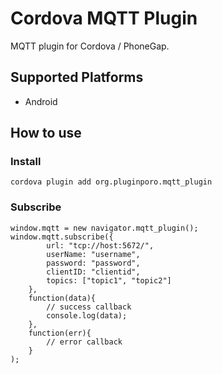 Cordova MQTT Plugin
==============

MQTT plugin for Cordova / PhoneGap.

## Supported Platforms

- Android

## How to use

### Install

	cordova plugin add org.pluginporo.mqtt_plugin

### Subscribe

	window.mqtt = new navigator.mqtt_plugin();
	window.mqtt.subscribe({
			url: "tcp://host:5672/",
			userName: "username",
			password: "password",
			clientID: "clientid",
			topics: ["topic1", "topic2"]
		},
		function(data){
			// success callback
			console.log(data);
		},
		function(err){
			// error callback
		}
	);
